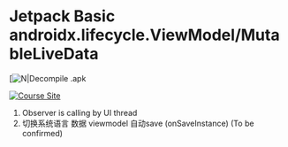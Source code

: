 # Jetpack Basic androidx.lifecycle.ViewModel/MutableLiveData

[![N|Decompile .apk](http://www.javadecompilers.com/)

[![Course Site](https://www.bilibili.com/video/BV147411w7CJ?p=3&spm_id_from=pageDriver)](https://www.bilibili.com/video/BV147411w7CJ?p=3&spm_id_from=pageDriver)



1. Observer is calling by UI thread
2. 切换系统语言 数据 viewmodel 自动save (onSaveInstance) (To be confirmed)

